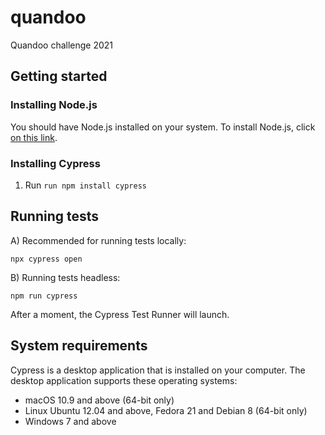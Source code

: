 # quandoo
Quandoo challenge 2021

## Getting started

### Installing Node.js
You should have Node.js installed on your system. 
To install Node.js, click [on this link](https://nodejs.org/en/download/).

### Installing Cypress
1. Run `run npm install cypress`

## Running tests
A) Recommended for running tests locally:
```
npx cypress open
```
B) Running tests headless:
```
npm run cypress
```

After a moment, the Cypress Test Runner will launch.
 
## System requirements

Cypress is a desktop application that is installed on your computer. The desktop application supports these operating systems:

- macOS 10.9 and above (64-bit only)
- Linux Ubuntu 12.04 and above, Fedora 21 and Debian 8 (64-bit only)
- Windows 7 and above
